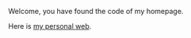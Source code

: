 Welcome, you have found the code of my homepage. 

Here is [my personal web](http://www.yueqingxuan.com).
